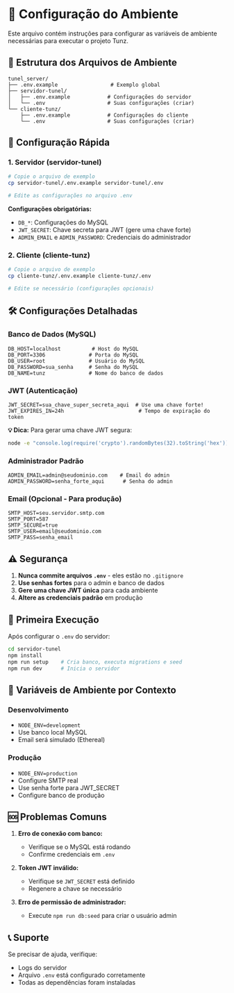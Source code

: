 # 🔧 Configuração do Ambiente

Este arquivo contém instruções para configurar as variáveis de ambiente necessárias para executar o projeto Tunz.

## 📁 Estrutura dos Arquivos de Ambiente

```
tunel_server/
├── .env.example                 # Exemplo global
├── servidor-tunel/
│   ├── .env.example            # Configurações do servidor
│   └── .env                    # Suas configurações (criar)
└── cliente-tunz/
    ├── .env.example            # Configurações do cliente
    └── .env                    # Suas configurações (criar)
```

## 🚀 Configuração Rápida

### 1. Servidor (servidor-tunel)

```bash
# Copie o arquivo de exemplo
cp servidor-tunel/.env.example servidor-tunel/.env

# Edite as configurações no arquivo .env
```

**Configurações obrigatórias:**
- `DB_*`: Configurações do MySQL
- `JWT_SECRET`: Chave secreta para JWT (gere uma chave forte)
- `ADMIN_EMAIL` e `ADMIN_PASSWORD`: Credenciais do administrador

### 2. Cliente (cliente-tunz)

```bash
# Copie o arquivo de exemplo
cp cliente-tunz/.env.example cliente-tunz/.env

# Edite se necessário (configurações opcionais)
```

## 🛠️ Configurações Detalhadas

### Banco de Dados (MySQL)

```env
DB_HOST=localhost          # Host do MySQL
DB_PORT=3306              # Porta do MySQL
DB_USER=root              # Usuário do MySQL
DB_PASSWORD=sua_senha     # Senha do MySQL
DB_NAME=tunz              # Nome do banco de dados
```

### JWT (Autenticação)

```env
JWT_SECRET=sua_chave_super_secreta_aqui  # Use uma chave forte!
JWT_EXPIRES_IN=24h                        # Tempo de expiração do token
```

**💡 Dica:** Para gerar uma chave JWT segura:
```bash
node -e "console.log(require('crypto').randomBytes(32).toString('hex'))"
```

### Administrador Padrão

```env
ADMIN_EMAIL=admin@seudominio.com    # Email do admin
ADMIN_PASSWORD=senha_forte_aqui      # Senha do admin
```

### Email (Opcional - Para produção)

```env
SMTP_HOST=seu.servidor.smtp.com
SMTP_PORT=587
SMTP_SECURE=true
SMTP_USER=email@seudominio.com
SMTP_PASS=senha_email
```

## ⚠️ Segurança

1. **Nunca commite arquivos `.env`** - eles estão no `.gitignore`
2. **Use senhas fortes** para o admin e banco de dados
3. **Gere uma chave JWT única** para cada ambiente
4. **Altere as credenciais padrão** em produção

## 🔄 Primeira Execução

Após configurar o `.env` do servidor:

```bash
cd servidor-tunel
npm install
npm run setup    # Cria banco, executa migrations e seed
npm run dev      # Inicia o servidor
```

## 📝 Variáveis de Ambiente por Contexto

### Desenvolvimento
- `NODE_ENV=development`
- Use banco local MySQL
- Email será simulado (Ethereal)

### Produção
- `NODE_ENV=production`
- Configure SMTP real
- Use senha forte para JWT_SECRET
- Configure banco de produção

## 🆘 Problemas Comuns

1. **Erro de conexão com banco:**
   - Verifique se o MySQL está rodando
   - Confirme credenciais em `.env`

2. **Token JWT inválido:**
   - Verifique se `JWT_SECRET` está definido
   - Regenere a chave se necessário

3. **Erro de permissão de administrador:**
   - Execute `npm run db:seed` para criar o usuário admin

## 📞 Suporte

Se precisar de ajuda, verifique:
- Logs do servidor
- Arquivo `.env` está configurado corretamente
- Todas as dependências foram instaladas
